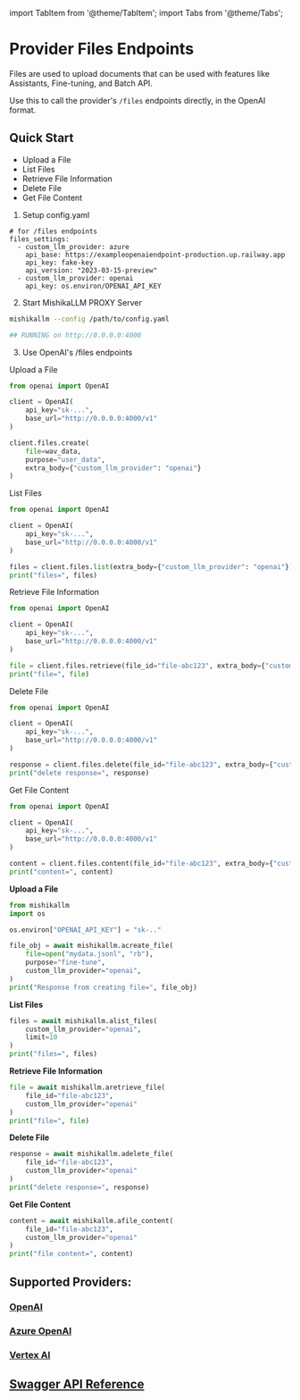 
import TabItem from '@theme/TabItem';
import Tabs from '@theme/Tabs';

# Provider Files Endpoints

Files are used to upload documents that can be used with features like Assistants, Fine-tuning, and Batch API.

Use this to call the provider's `/files` endpoints directly, in the OpenAI format. 

## Quick Start

- Upload a File
- List Files
- Retrieve File Information
- Delete File
- Get File Content



<Tabs>
<TabItem value="proxy" label="MishikaLLM PROXY Server">

1. Setup config.yaml

```
# for /files endpoints
files_settings:
  - custom_llm_provider: azure
    api_base: https://exampleopenaiendpoint-production.up.railway.app
    api_key: fake-key
    api_version: "2023-03-15-preview"
  - custom_llm_provider: openai
    api_key: os.environ/OPENAI_API_KEY
```

2. Start MishikaLLM PROXY Server

```bash
mishikallm --config /path/to/config.yaml

## RUNNING on http://0.0.0.0:4000
```

3. Use OpenAI's /files endpoints

Upload a File

```python
from openai import OpenAI

client = OpenAI(
    api_key="sk-...",
    base_url="http://0.0.0.0:4000/v1"
)

client.files.create(
    file=wav_data,
    purpose="user_data",
    extra_body={"custom_llm_provider": "openai"}
)
```

List Files

```python
from openai import OpenAI

client = OpenAI(
    api_key="sk-...",
    base_url="http://0.0.0.0:4000/v1"
)

files = client.files.list(extra_body={"custom_llm_provider": "openai"})
print("files=", files)
```

Retrieve File Information

```python
from openai import OpenAI

client = OpenAI(
    api_key="sk-...",
    base_url="http://0.0.0.0:4000/v1"
)

file = client.files.retrieve(file_id="file-abc123", extra_body={"custom_llm_provider": "openai"})
print("file=", file)
```

Delete File

```python
from openai import OpenAI

client = OpenAI(
    api_key="sk-...",
    base_url="http://0.0.0.0:4000/v1"
)

response = client.files.delete(file_id="file-abc123", extra_body={"custom_llm_provider": "openai"})
print("delete response=", response)
```

Get File Content

```python
from openai import OpenAI

client = OpenAI(
    api_key="sk-...",
    base_url="http://0.0.0.0:4000/v1"
)

content = client.files.content(file_id="file-abc123", extra_body={"custom_llm_provider": "openai"})
print("content=", content)
```

</TabItem>
<TabItem value="sdk" label="SDK">

**Upload a File**
```python
from mishikallm
import os 

os.environ["OPENAI_API_KEY"] = "sk-.."

file_obj = await mishikallm.acreate_file(
    file=open("mydata.jsonl", "rb"),
    purpose="fine-tune",
    custom_llm_provider="openai",
)
print("Response from creating file=", file_obj)
```

**List Files**
```python
files = await mishikallm.alist_files(
    custom_llm_provider="openai",
    limit=10
)
print("files=", files)
```

**Retrieve File Information**
```python
file = await mishikallm.aretrieve_file(
    file_id="file-abc123",
    custom_llm_provider="openai"
)
print("file=", file)
```

**Delete File**
```python
response = await mishikallm.adelete_file(
    file_id="file-abc123",
    custom_llm_provider="openai"
)
print("delete response=", response)
```

**Get File Content**
```python
content = await mishikallm.afile_content(
    file_id="file-abc123",
    custom_llm_provider="openai"
)
print("file content=", content)
```

</TabItem>
</Tabs>


## **Supported Providers**:

### [OpenAI](#quick-start)

### [Azure OpenAI](./providers/azure#azure-batches-api)

### [Vertex AI](./providers/vertex#batch-apis)

## [Swagger API Reference](https://mishikallm-api.up.railway.app/#/files)
